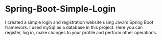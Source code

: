 # Spring-Boot-Simple-Login
I created a simple login and registration website using Java's Spring Boot framework. I used mySql as a database in this project. Here you can register, log in, make changes to your profile and perform other operations.
